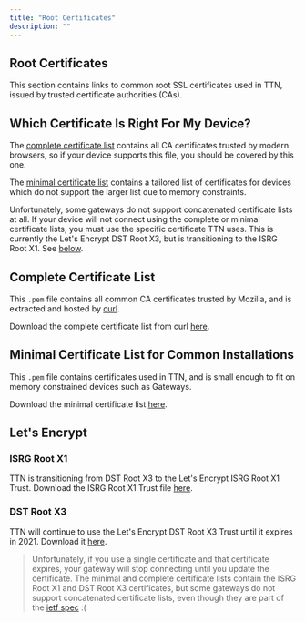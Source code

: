 ```yaml
---
title: "Root Certificates"
description: ""
---
```


## Root Certificates

This section contains links to common root SSL certificates used in TTN, issued by trusted certificate authorities (CAs).

<!--more-->

## Which Certificate Is Right For My Device?

The [complete certificate list](https://curl.haxx.se/ca/cacert.pem) contains all CA certificates trusted by modern browsers, so if your device supports this file, you should be covered by this one.

The <a href="ca.pem" download>minimal certificate list</a> contains a tailored list of certificates for devices which do not support the larger list due to memory constraints.

Unfortunately, some gateways do not support concatenated certificate lists at all. If your device will not connect using the complete or minimal certificate lists, you must use the specific certificate TTN uses. This is currently the Let's Encrypt DST Root X3, but is transitioning to the ISRG Root X1. See [below](#lets-encrypt).

## Complete Certificate List

This `.pem` file contains all common CA certificates trusted by Mozilla, and is extracted and hosted by [curl](https://curl.haxx.se/docs/caextract.html).

Download the complete certificate list from curl [here](https://curl.haxx.se/ca/cacert.pem).

## Minimal Certificate List for Common Installations

This `.pem` file contains certificates used in TTN, and is small enough to fit on memory constrained devices such as Gateways.

Download the minimal certificate list <a href="ca.pem" download>here</a>.

## Let's Encrypt

### ISRG Root X1

TTN is transitioning from DST Root X3 to the Let's Encrypt ISRG Root X1 Trust. Download the ISRG Root X1 Trust file [here](https://letsencrypt.org/certs/isrgrootx1.pem).

### DST Root X3

TTN will continue to use the Let's Encrypt DST Root X3 Trust until it expires in 2021. Download it [here](https://letsencrypt.org/certs/lets-encrypt-x3-cross-signed.pem).

> Unfortunately, if you use a single certificate and that certificate expires, your gateway will stop connecting until you update the certificate. The minimal and complete certificate lists contain the ISRG Root X1 and DST Root X3 certificates, but some gateways do not support concatenated certificate lists, even though they are part of the [ietf spec](https://tools.ietf.org/html/rfc1421) :(

